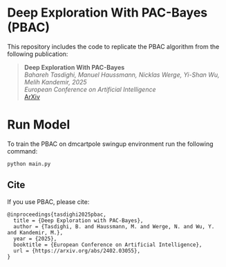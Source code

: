 # Deep Exploration With PAC-Bayes (PBAC)

This repository includes the code to replicate the PBAC algorithm from the following publication:


> **Deep Exploration With PAC-Bayes**  
> _Bahareh Tasdighi, Manuel Haussmann, Nicklas Werge, Yi-Shan Wu, Melih Kandemir, 2025_  
> _European Conference on Artificial Intelligence_  
> [ArXiv](https://arxiv.org/abs/2402.03055) 



# Run Model
To train the PBAC on dmcartpole swingup environment run the following command:

```
python main.py
```



## Cite
If you use PBAC, please cite:

```
@inproceedings{tasdighi2025pbac,
  title = {Deep Exploration with PAC-Bayes},
  author = {Tasdighi, B. and Haussmann, M. and Werge, N. and Wu, Y. and Kandemir, M.},
  year = {2025},
  booktitle = {European Conference on Artificial Intelligence},
  url = {https://arxiv.org/abs/2402.03055},
}
```
